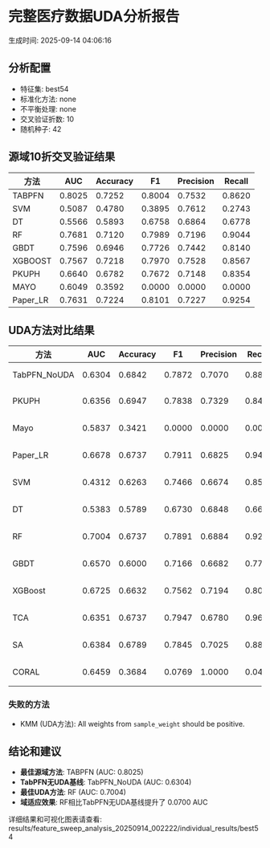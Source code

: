 # 完整医疗数据UDA分析报告

生成时间: 2025-09-14 04:06:16

## 分析配置

- 特征集: best54
- 标准化方法: none
- 不平衡处理: none
- 交叉验证折数: 10
- 随机种子: 42

## 源域10折交叉验证结果

| 方法 | AUC | Accuracy | F1 | Precision | Recall |
|------|-----|----------|----|-----------| -------|
| TABPFN | 0.8025 | 0.7252 | 0.8004 | 0.7532 | 0.8620 |
| SVM | 0.5087 | 0.4780 | 0.3895 | 0.7612 | 0.2743 |
| DT | 0.5566 | 0.5893 | 0.6758 | 0.6864 | 0.6778 |
| RF | 0.7681 | 0.7120 | 0.7989 | 0.7196 | 0.9044 |
| GBDT | 0.7596 | 0.6946 | 0.7726 | 0.7442 | 0.8140 |
| XGBOOST | 0.7567 | 0.7218 | 0.7970 | 0.7528 | 0.8567 |
| PKUPH | 0.6640 | 0.6782 | 0.7672 | 0.7148 | 0.8354 |
| MAYO | 0.6049 | 0.3592 | 0.0000 | 0.0000 | 0.0000 |
| Paper_LR | 0.7631 | 0.7224 | 0.8101 | 0.7227 | 0.9254 |

## UDA方法对比结果

| 方法 | AUC | Accuracy | F1 | Precision | Recall | 类型 |
|------|-----|----------|----|-----------| -------|------|
| TabPFN_NoUDA | 0.6304 | 0.6842 | 0.7872 | 0.7070 | 0.8880 | TabPFN基线 |
| PKUPH | 0.6356 | 0.6947 | 0.7838 | 0.7329 | 0.8474 | 传统基线 |
| Mayo | 0.5837 | 0.3421 | 0.0000 | 0.0000 | 0.0000 | 传统基线 |
| Paper_LR | 0.6678 | 0.6737 | 0.7911 | 0.6825 | 0.9429 | 传统基线 |
| SVM | 0.4312 | 0.6263 | 0.7466 | 0.6674 | 0.8558 | 机器学习基线 |
| DT | 0.5383 | 0.5789 | 0.6730 | 0.6848 | 0.6647 | 机器学习基线 |
| RF | 0.7004 | 0.6737 | 0.7891 | 0.6884 | 0.9269 | 机器学习基线 |
| GBDT | 0.6570 | 0.6000 | 0.7166 | 0.6682 | 0.7763 | 机器学习基线 |
| XGBoost | 0.6725 | 0.6632 | 0.7562 | 0.7194 | 0.8000 | 机器学习基线 |
| TCA | 0.6351 | 0.6737 | 0.7947 | 0.6780 | 0.9600 | UDA方法 |
| SA | 0.6384 | 0.6789 | 0.7845 | 0.7025 | 0.8880 | UDA方法 |
| CORAL | 0.6459 | 0.3684 | 0.0769 | 1.0000 | 0.0400 | UDA方法 |

### 失败的方法

- KMM (UDA方法): All weights from `sample_weight` should be positive.

## 结论和建议

- **最佳源域方法**: TABPFN (AUC: 0.8025)
- **TabPFN无UDA基线**: TabPFN_NoUDA (AUC: 0.6304)
- **最佳UDA方法**: RF (AUC: 0.7004)
- **域适应效果**: RF相比TabPFN无UDA基线提升了 0.0700 AUC

详细结果和可视化图表请查看: results/feature_sweep_analysis_20250914_002222/individual_results/best54